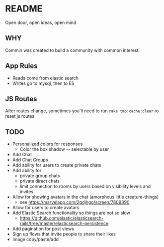 # README

Open door, open ideas, open mind


## WHY

Commin was created to build a community with common interest.  


## App Rules

* Reads come from elastic search
* Writes go to mysql, then to ES

## JS Routes

After routes change, sometimes you'll need to run `rake tmp:cache:clear` ro reset js routes

## TODO

* Personalized colors for responses
  * Color the box shadow -- selectable by user
* Add Chat
* Add Chat Groups
* Add ability for users to create private chats
* Add ability for 
  * private group chats
  * private direct chats
  * limit connection to rooms by users based on visibility levels and invites
* Allow for showing avatars in the chat (amorphous little creature-things)
  * see https://marvelapp.com/2gdjhgg/screen/7809390
* Allow for users to create avatars
* Add Elastic Search functionality so things are not so slow
  * https://github.com/elastic/elasticsearch-rails/tree/master/elasticsearch-persistence
* Add pagination for post views
* Sign up flows that invite people to share their likes
* Image copy/paste/add